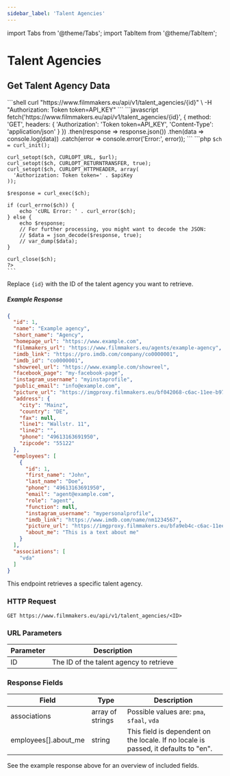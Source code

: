 ```yaml
---
sidebar_label: 'Talent Agencies'
---
```


import Tabs from '@theme/Tabs';
import TabItem from '@theme/TabItem';

# Talent Agencies

## Get Talent Agency Data

<Tabs groupId="api-examples">
  <TabItem value="curl" label="cURL" default>
    ```shell
    curl "https://www.filmmakers.eu/api/v1/talent_agencies/{id}" \
      -H "Authorization: Token token=API_KEY"
    ```
  </TabItem>
  <TabItem value="javascript" label="JavaScript (Fetch)">
    ```javascript
    fetch('https://www.filmmakers.eu/api/v1/talent_agencies/{id}', {
      method: 'GET',
      headers: {
        'Authorization': 'Token token=API_KEY',
        'Content-Type': 'application/json'
      }
    })
    .then(response => response.json())
    .then(data => console.log(data))
    .catch(error => console.error('Error:', error));
    ```
  </TabItem>
  <TabItem value="php" label="PHP (cURL)">
    ```php
    <?php
    $talentAgencyId = '{id}'; // Replace with the actual talent agency ID
    $apiKey = 'API_KEY'; // Replace with your actual API key
    $url = 'https://www.filmmakers.eu/api/v1/talent_agencies/' . $talentAgencyId;

    $ch = curl_init();

    curl_setopt($ch, CURLOPT_URL, $url);
    curl_setopt($ch, CURLOPT_RETURNTRANSFER, true);
    curl_setopt($ch, CURLOPT_HTTPHEADER, array(
      'Authorization: Token token=' . $apiKey
    ));

    $response = curl_exec($ch);

    if (curl_errno($ch)) {
        echo 'cURL Error: ' . curl_error($ch);
    } else {
        echo $response;
        // For further processing, you might want to decode the JSON:
        // $data = json_decode($response, true);
        // var_dump($data);
    }

    curl_close($ch);
    ?>
    ```
  </TabItem>
</Tabs>

Replace `{id}` with the ID of the talent agency you want to retrieve.

##### Example Response

```json
{
  "id": 1,
  "name": "Example agency",
  "short_name": "Agency",
  "homepage_url": "https://www.example.com",
  "filmmakers_url": "https://www.filmmakers.eu/agents/example-agency",
  "imdb_link": "https://pro.imdb.com/company/co0000001",
  "imdb_id": "co0000001",
  "showreel_url": "https://www.example.com/showreel",
  "facebook_page": "my-facebook-page",
  "instagram_username": "myinstaprofile",
  "public_email": "info@example.com",
  "picture_url": "https://imgproxy.filmmakers.eu/bf042068-c6ac-11ee-b970-a34dadd10171.jpg",
  "address": {
    "city": "Mainz",
    "country": "DE",
    "fax": null,
    "line1": "Wallstr. 11",
    "line2": "",
    "phone": "49613163691950",
    "zipcode": "55122"
  },
  "employees": [
    {
      "id": 1,
      "first_name": "John",
      "last_name": "Doe",
      "phone": "49613163691950",
      "email": "agent@example.com",
      "role": "agent",
      "function": null,
      "instagram_username": "mypersonalprofile",
      "imdb_link": "https://www.imdb.com/name/nm1234567",
      "picture_url": "https://imgproxy.filmmakers.eu/bfa9eb4c-c6ac-11ee-9015-f30db07efa43.jpg",
      "about_me": "This is a text about me"
    }
  ],
  "associations": [
    "vda"
  ]
}
```

This endpoint retrieves a specific talent agency.

### HTTP Request

`GET https://www.filmmakers.eu/api/v1/talent_agencies/<ID>`

### URL Parameters

Parameter | Description
--------- | -----------
ID | The ID of the talent agency to retrieve

### Response Fields

| Field | Type | Description |
|-------|------|-------------|
| associations | array of strings | Possible values are: `pma`, `sfaal`, `vda` |
| employees[].about_me | string | This field is dependent on the locale. If no locale is passed, it defaults to "en". |

See the example response above for an overview of included fields.

